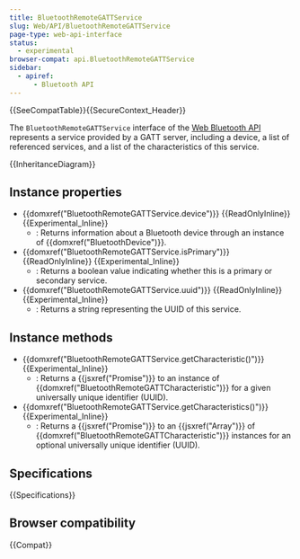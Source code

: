 ```yaml
---
title: BluetoothRemoteGATTService
slug: Web/API/BluetoothRemoteGATTService
page-type: web-api-interface
status:
  - experimental
browser-compat: api.BluetoothRemoteGATTService
sidebar:
  - apiref:
      - Bluetooth API
---
```


{{SeeCompatTable}}{{SecureContext_Header}}

The `BluetoothRemoteGATTService` interface of the [Web Bluetooth API](/en-US/docs/Web/API/Web_Bluetooth_API) represents a
service provided by a GATT server, including a device, a list of referenced services,
and a list of the characteristics of this service.

{{InheritanceDiagram}}

## Instance properties

- {{domxref("BluetoothRemoteGATTService.device")}} {{ReadOnlyInline}} {{Experimental_Inline}}
  - : Returns information about a Bluetooth device through an instance of
    {{domxref("BluetoothDevice")}}.
- {{domxref("BluetoothRemoteGATTService.isPrimary")}} {{ReadOnlyInline}} {{Experimental_Inline}}
  - : Returns a boolean value indicating whether this is a primary or secondary
    service.
- {{domxref("BluetoothRemoteGATTService.uuid")}} {{ReadOnlyInline}} {{Experimental_Inline}}
  - : Returns a string representing the UUID of this service.

## Instance methods

- {{domxref("BluetoothRemoteGATTService.getCharacteristic()")}} {{Experimental_Inline}}
  - : Returns a {{jsxref("Promise")}} to an instance of
    {{domxref("BluetoothRemoteGATTCharacteristic")}} for a given universally unique identifier
    (UUID).
- {{domxref("BluetoothRemoteGATTService.getCharacteristics()")}} {{Experimental_Inline}}
  - : Returns a {{jsxref("Promise")}} to an {{jsxref("Array")}} of
    {{domxref("BluetoothRemoteGATTCharacteristic")}} instances for an optional universally
    unique identifier (UUID).

## Specifications

{{Specifications}}

## Browser compatibility

{{Compat}}
